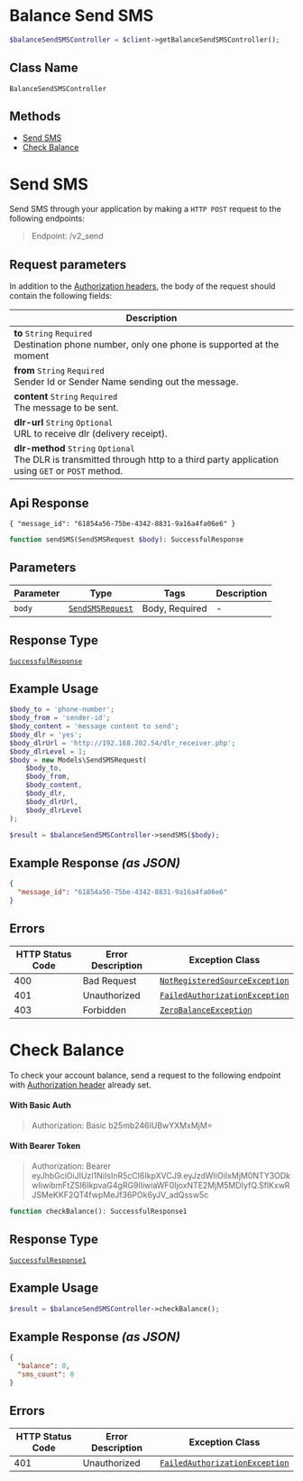 # Balance Send SMS

```php
$balanceSendSMSController = $client->getBalanceSendSMSController();
```

## Class Name

`BalanceSendSMSController`

## Methods

* [Send SMS](../../doc/controllers/balance-send-sms.md#send-sms)
* [Check Balance](../../doc/controllers/balance-send-sms.md#check-balance)


# Send SMS

Send SMS through your application by making a `HTTP POST` request to the following endpoints:

> Endpoint: /v2_send

## Request parameters

In addition to the [Authorization headers](/docs/request_headers), the body of the request should contain the following fields:

| Description                                                                                                                           |
| ------------------------------------------------------------------------------------------------------------------------------------- |
| **to** `String` `Required` <br>Destination phone number, only one phone is supported at the moment                                    |
| **from** `String` `Required` <br>Sender Id or Sender Name sending out the message.                                                    |
| **content** `String` `Required` <br>The message to be sent.                                                                           |
| **dlr-url** `String` `Optional` <br>URL to receive dlr (delivery receipt).                                                            |
| **dlr-method** `String` `Optional` <br>The DLR is transmitted through http to a third party application using `GET` or `POST` method. |

<!-- | **dlr-level** `Integer` `Optional` <br> Priority of the level. Possible values are `1` to enable and `0` to disable. The default value is `1` | -->
## Api Response

`{ "message_id": "61854a56-75be-4342-8831-9a16a4fa06e6" }`

```php
function sendSMS(SendSMSRequest $body): SuccessfulResponse
```

## Parameters

| Parameter | Type | Tags | Description |
|  --- | --- | --- | --- |
| `body` | [`SendSMSRequest`](../../doc/models/send-sms-request.md) | Body, Required | - |

## Response Type

[`SuccessfulResponse`](../../doc/models/successful-response.md)

## Example Usage

```php
$body_to = 'phone-number';
$body_from = 'sender-id';
$body_content = 'message content to send';
$body_dlr = 'yes';
$body_dlrUrl = 'http://192.168.202.54/dlr_receiver.php';
$body_dlrLevel = 1;
$body = new Models\SendSMSRequest(
    $body_to,
    $body_from,
    $body_content,
    $body_dlr,
    $body_dlrUrl,
    $body_dlrLevel
);

$result = $balanceSendSMSController->sendSMS($body);
```

## Example Response *(as JSON)*

```json
{
  "message_id": "61854a56-75be-4342-8831-9a16a4fa06e6"
}
```

## Errors

| HTTP Status Code | Error Description | Exception Class |
|  --- | --- | --- |
| 400 | Bad Request | [`NotRegisteredSourceException`](../../doc/models/not-registered-source-exception.md) |
| 401 | Unauthorized | [`FailedAuthorizationException`](../../doc/models/failed-authorization-exception.md) |
| 403 | Forbidden | [`ZeroBalanceException`](../../doc/models/zero-balance-exception.md) |


# Check Balance

To check your account balance, send a request to the following endpoint with [Authorization header](/auth) already set.

#### With Basic Auth

> Authorization: Basic b25mb246IUBwYXMxMjM=

#### With Bearer Token

> Authorization: Bearer eyJhbGciOiJIUzI1NiIsInR5cCI6IkpXVCJ9.eyJzdWIiOiIxMjM0NTY3ODkwIiwibmFtZSI6IkpvaG4gRG9lIiwiaWF0IjoxNTE2MjM5MDIyfQ.SflKxwRJSMeKKF2QT4fwpMeJf36POk6yJV_adQssw5c

```php
function checkBalance(): SuccessfulResponse1
```

## Response Type

[`SuccessfulResponse1`](../../doc/models/successful-response-1.md)

## Example Usage

```php
$result = $balanceSendSMSController->checkBalance();
```

## Example Response *(as JSON)*

```json
{
  "balance": 0,
  "sms_count": 0
}
```

## Errors

| HTTP Status Code | Error Description | Exception Class |
|  --- | --- | --- |
| 401 | Unauthorized | [`FailedAuthorizationException`](../../doc/models/failed-authorization-exception.md) |


